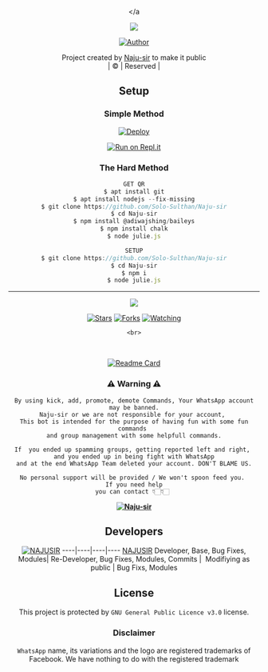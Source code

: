 <div align="center">

 </a
</p>
<div align="center">
  <p align="center">
<img src=https://NAJUSIR.jpg>
</p>
  <p align="center">
<a href="https://github.com/Solo-Sulthan"><img title="Author" src="https://img.shields.io/badge/Author-Naju-Solo-Sulthan/Naju-sir?color=blue&style=for-the-badge&logo=whatsapp"></a>
</p>
</div>
<p align="center">
Project created by <a href="https://github.com/Solo-Sulthan">Naju-sir</a> to make it public
    <br>
       | © |
        Reserved |
    <br> 
</p>

## Setup
<div align="center"> 




 


  ### Simple Method
  
[![Deploy](https://www.herokucdn.com/deploy/button.svg)](https://heroku.com/deploy?template=https://github.com/Solo-Sulthan/Naju-sir) 
  
[![Run on Repl.it](https://repl.it/badge/github/quiec/whatsAlfa)](https://replit.com/@Naju-sir/Naju-sir)
  
### The Hard Method
```js
GET QR
$ apt install git
$ apt install nodejs --fix-missing
$ git clone https://github.com/Solo-Sulthan/Naju-sir
$ cd Naju-sir
$ npm install @adiwajshing/baileys
$ npm install chalk
$ node julie.js
```
      
```js
SETUP
$ git clone https://github.com/Solo-Sulthan/Naju-sir
$ cd Naju-sir
$ npm i
$ node julie.js
```

----

  <p align="center">
  <a href="httsp://github.com/Solo-Sulthan/Naju-sir">
    
<a href="https://github.com/Solo-Sulthan/followers">
<img src="https://img.shields.io/github/repo-size/Solo-Sulthan/Naju-sir?color=green&label=Repo%20total%20size&style=plastic">
<p align="center">
<a href="https://github.com/Solo-Sulthan/followers"
<img title="Followers" src="https://img.shields.io/github/followers/Solo-Sulthan?color=blue&style=flat-square"></a>
<a href="https://github.com/Solo-Sulthan/Naju-sir/stargazers/"><img title="Stars" src="https://img.shields.io/github/stars/Solo-Sulthan/Naju-sir?color=blue&style=flat-square"></a>
<a href="https://github.com/Solo-Sulthan/Naju-sir/network/members"><img title="Forks" src="https://img.shields.io/github/forks/Solo-Sulthan/Naju-sir?color=blue&style=flat-square"></a>
<a href="https://github.com/Solo-Sulthan/Naju-sir/watchers"><img title="Watching" src="https://img.shields.io/github/watchers/Solo-Sulthan/Naju-sir?label=Watchers&color=blue&style=flat-square"></a>
</p>



    <br>
<br>
  
  <div align="center">
       
  [![Readme Card](https://github-readme-stats.vercel.app/api/pin/?username=Solo-Sulthan&repo=Naju-sir&theme=nightowl)](https://github.com/Solo-Sulthan/Naju-sir)
  </div>
    
### ⚠ Warning ⚠

```
By using kick, add, promote, demote Commands, Your WhatsApp account may be banned.
Naju-sir or we are not responsible for your account, 
This bot is intended for the purpose of having fun with some fun commands 
and group management with some helpfull commands.

If  you ended up spamming groups, getting reported left and right, 
and you ended up in being fight with WhatsApp
and at the end WhatsApp Team deleted your account. DON'T BLAME US.

No personal support will be provided / We won't spoon feed you. 
If you need help
you can contact 👇🏻👇🏻 
```
**[![Naju-sir](https://www.linkpicture.com/q/WHTSPP-LOGO.png)](http://wa.me/919895494822?text=Can%20you%20help%20bro)**

## Developers
  <div align="center">
    
  [![NAJUSIR](https://github.com/NAJUSIR.jpg?size=100)](https://github.com/Solo-Sulthan)
----|----|----|----
[NAJUSIR](https://github.com/NAJUSIR.jpg)
Developer, Base, Bug Fixes, Modules| Re-Developer, Bug Fixes, Modules, Commits |  Modifiying  as   public | Bug Fixs, Modules 
  
</div>

## License
This project is protected by `GNU General Public Licence v3.0` license.

### Disclaimer
`WhatsApp` name, its variations and the logo are registered trademarks of Facebook. We have nothing to do with the registered trademark
